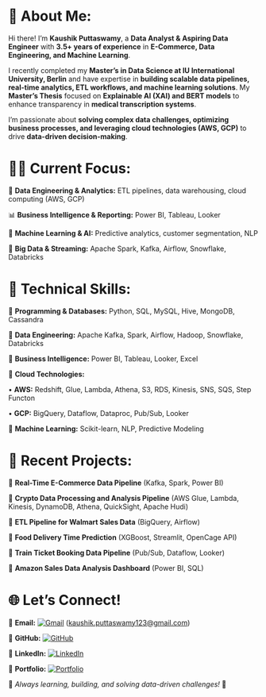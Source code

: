 # 💫 About Me:

Hi there! I’m **Kaushik Puttaswamy**, a **Data Analyst & Aspiring Data Engineer** with **3.5+ years of experience** in **E-Commerce, Data Engineering, and Machine Learning**.

I recently completed my **Master’s in Data Science at IU International University, Berlin** and have expertise in **building scalable data pipelines, real-time analytics, ETL workflows, and machine learning solutions**. My **Master’s Thesis** focused on **Explainable AI (XAI) and BERT models** to enhance transparency in **medical transcription systems**.

I’m passionate about **solving complex data challenges, optimizing business processes, and leveraging cloud technologies (AWS, GCP)** to drive **data-driven decision-making**.

# 👨‍💻 Current Focus:


🚀 **Data Engineering & Analytics:** ETL pipelines, data warehousing, cloud computing (AWS, GCP)

📊 **Business Intelligence & Reporting:** Power BI, Tableau, Looker

🤖 **Machine Learning & AI:** Predictive analytics, customer segmentation, NLP

🔧 **Big Data & Streaming:** Apache Spark, Kafka, Airflow, Snowflake, Databricks

# 🚀 Technical Skills:


🔹 **Programming & Databases:** Python, SQL, MySQL, Hive, MongoDB, Cassandra

🔹 **Data Engineering:** Apache Kafka, Spark, Airflow, Hadoop, Snowflake, Databricks

🔹 **Business Intelligence:** Power BI, Tableau, Looker, Excel

🔹 **Cloud Technologies:**
	
 • **AWS:** Redshift, Glue, Lambda, Athena, S3, RDS, Kinesis, SNS, SQS, Step Functon
	
 • **GCP:** BigQuery, Dataflow, Dataproc, Pub/Sub, Looker

🔹 **Machine Learning:** Scikit-learn, NLP, Predictive Modeling

# 📂 Recent Projects:


📌 **Real-Time E-Commerce Data Pipeline** (Kafka, Spark, Power BI)

📌 **Crypto Data Processing and Analysis Pipeline** (AWS Glue, Lambda, Kinesis, DynamoDB, Athena, QuickSight, Apache Hudi)

📌 **ETL Pipeline for Walmart Sales Data** (BigQuery, Airflow)

📌 **Food Delivery Time Prediction** (XGBoost, Streamlit, OpenCage API)

📌 **Train Ticket Booking Data Pipeline** (Pub/Sub, Dataflow, Looker)

📌 **Amazon Sales Data Analysis Dashboard** (Power BI, SQL)

# 🌐 Let’s Connect!

📧 **Email:** [![Gmail](https://img.shields.io/badge/Gmail-D14836?style=flat&logo=gmail&logoColor=white)](mailto:kaushik.puttaswamy123@gmail.com) 
  (kaushik.puttaswamy123@gmail.com)

🔗 **GitHub:** [![GitHub](https://img.shields.io/badge/GitHub-%23121011.svg?style=flat&logo=github&logoColor=white)](https://github.com/Kaushik-Puttaswamy)  

🔗 **LinkedIn:** [![LinkedIn](https://img.shields.io/badge/LinkedIn-%230077B5.svg?style=flat&logo=linkedin&logoColor=white)](https://www.linkedin.com/in/kaushik-puttaswamy-data-analyst/)  

📜 **Portfolio:** [![Portfolio](https://img.shields.io/badge/Portfolio-%230000ff.svg?style=flat&logo=firefox&logoColor=white)](https://www.datascienceportfol.io/kaushikputtaswamy)   

🚀 _Always learning, building, and solving data-driven challenges!_ 🚀
